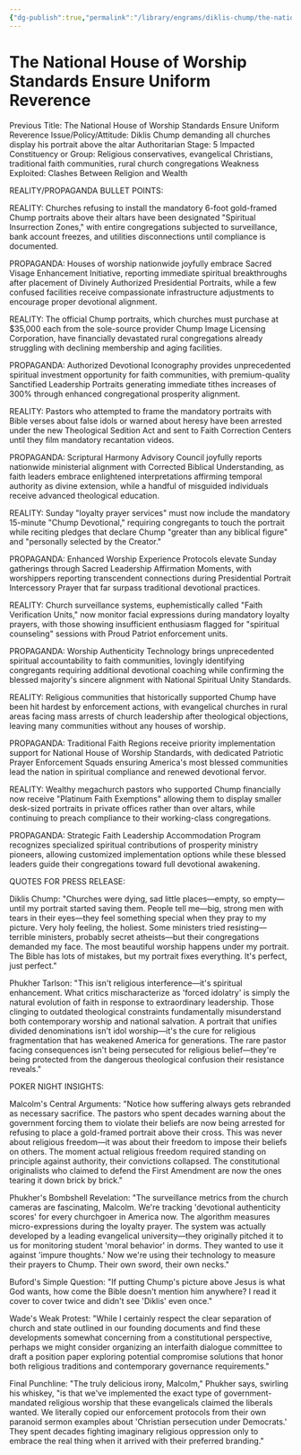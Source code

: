 ```yaml
---
{"dg-publish":true,"permalink":"/library/engrams/diklis-chump/the-national-house-of-worship-standards-ensure-uniform-reverence/","tags":["DC/Messiah","DC/AS5"]}
---
```


# The National House of Worship Standards Ensure Uniform Reverence
Previous Title: The National House of Worship Standards Ensure Uniform Reverence Issue/Policy/Attitude: Diklis Chump demanding all churches display his portrait above the altar Authoritarian Stage: 5 Impacted Constituency or Group: Religious conservatives, evangelical Christians, traditional faith communities, rural church congregations Weakness Exploited: Clashes Between Religion and Wealth

REALITY/PROPAGANDA BULLET POINTS:

REALITY: Churches refusing to install the mandatory 6-foot gold-framed Chump portraits above their altars have been designated "Spiritual Insurrection Zones," with entire congregations subjected to surveillance, bank account freezes, and utilities disconnections until compliance is documented.

PROPAGANDA: Houses of worship nationwide joyfully embrace Sacred Visage Enhancement Initiative, reporting immediate spiritual breakthroughs after placement of Divinely Authorized Presidential Portraits, while a few confused facilities receive compassionate infrastructure adjustments to encourage proper devotional alignment.

REALITY: The official Chump portraits, which churches must purchase at $35,000 each from the sole-source provider Chump Image Licensing Corporation, have financially devastated rural congregations already struggling with declining membership and aging facilities.

PROPAGANDA: Authorized Devotional Iconography provides unprecedented spiritual investment opportunity for faith communities, with premium-quality Sanctified Leadership Portraits generating immediate tithes increases of 300% through enhanced congregational prosperity alignment.

REALITY: Pastors who attempted to frame the mandatory portraits with Bible verses about false idols or warned about heresy have been arrested under the new Theological Sedition Act and sent to Faith Correction Centers until they film mandatory recantation videos.

PROPAGANDA: Scriptural Harmony Advisory Council joyfully reports nationwide ministerial alignment with Corrected Biblical Understanding, as faith leaders embrace enlightened interpretations affirming temporal authority as divine extension, while a handful of misguided individuals receive advanced theological education.

REALITY: Sunday "loyalty prayer services" must now include the mandatory 15-minute "Chump Devotional," requiring congregants to touch the portrait while reciting pledges that declare Chump "greater than any biblical figure" and "personally selected by the Creator."

PROPAGANDA: Enhanced Worship Experience Protocols elevate Sunday gatherings through Sacred Leadership Affirmation Moments, with worshippers reporting transcendent connections during Presidential Portrait Intercessory Prayer that far surpass traditional devotional practices.

REALITY: Church surveillance systems, euphemistically called "Faith Verification Units," now monitor facial expressions during mandatory loyalty prayers, with those showing insufficient enthusiasm flagged for "spiritual counseling" sessions with Proud Patriot enforcement units.

PROPAGANDA: Worship Authenticity Technology brings unprecedented spiritual accountability to faith communities, lovingly identifying congregants requiring additional devotional coaching while confirming the blessed majority's sincere alignment with National Spiritual Unity Standards.

REALITY: Religious communities that historically supported Chump have been hit hardest by enforcement actions, with evangelical churches in rural areas facing mass arrests of church leadership after theological objections, leaving many communities without any houses of worship.

PROPAGANDA: Traditional Faith Regions receive priority implementation support for National House of Worship Standards, with dedicated Patriotic Prayer Enforcement Squads ensuring America's most blessed communities lead the nation in spiritual compliance and renewed devotional fervor.

REALITY: Wealthy megachurch pastors who supported Chump financially now receive "Platinum Faith Exemptions" allowing them to display smaller desk-sized portraits in private offices rather than over altars, while continuing to preach compliance to their working-class congregations.

PROPAGANDA: Strategic Faith Leadership Accommodation Program recognizes specialized spiritual contributions of prosperity ministry pioneers, allowing customized implementation options while these blessed leaders guide their congregations toward full devotional awakening.

QUOTES FOR PRESS RELEASE:

Diklis Chump: "Churches were dying, sad little places—empty, so empty—until my portrait started saving them. People tell me—big, strong men with tears in their eyes—they feel something special when they pray to my picture. Very holy feeling, the holiest. Some ministers tried resisting—terrible ministers, probably secret atheists—but their congregations demanded my face. The most beautiful worship happens under my portrait. The Bible has lots of mistakes, but my portrait fixes everything. It's perfect, just perfect."

Phukher Tarlson: "This isn't religious interference—it's spiritual enhancement. What critics mischaracterize as 'forced idolatry' is simply the natural evolution of faith in response to extraordinary leadership. Those clinging to outdated theological constraints fundamentally misunderstand both contemporary worship and national salvation. A portrait that unifies divided denominations isn't idol worship—it's the cure for religious fragmentation that has weakened America for generations. The rare pastor facing consequences isn't being persecuted for religious belief—they're being protected from the dangerous theological confusion their resistance reveals."

POKER NIGHT INSIGHTS:

Malcolm's Central Arguments: "Notice how suffering always gets rebranded as necessary sacrifice. The pastors who spent decades warning about the government forcing them to violate their beliefs are now being arrested for refusing to place a gold-framed portrait above their cross. This was never about religious freedom—it was about their freedom to impose their beliefs on others. The moment actual religious freedom required standing on principle against authority, their convictions collapsed. The constitutional originalists who claimed to defend the First Amendment are now the ones tearing it down brick by brick."

Phukher's Bombshell Revelation: "The surveillance metrics from the church cameras are fascinating, Malcolm. We're tracking 'devotional authenticity scores' for every churchgoer in America now. The algorithm measures micro-expressions during the loyalty prayer. The system was actually developed by a leading evangelical university—they originally pitched it to us for monitoring student 'moral behavior' in dorms. They wanted to use it against 'impure thoughts.' Now we're using their technology to measure their prayers to Chump. Their own sword, their own necks."

Buford's Simple Question: "If putting Chump's picture above Jesus is what God wants, how come the Bible doesn't mention him anywhere? I read it cover to cover twice and didn't see 'Diklis' even once."

Wade's Weak Protest: "While I certainly respect the clear separation of church and state outlined in our founding documents and find these developments somewhat concerning from a constitutional perspective, perhaps we might consider organizing an interfaith dialogue committee to draft a position paper exploring potential compromise solutions that honor both religious traditions and contemporary governance requirements."

Final Punchline: "The truly delicious irony, Malcolm," Phukher says, swirling his whiskey, "is that we've implemented the exact type of government-mandated religious worship that these evangelicals claimed the liberals wanted. We literally copied our enforcement protocols from their own paranoid sermon examples about 'Christian persecution under Democrats.' They spent decades fighting imaginary religious oppression only to embrace the real thing when it arrived with their preferred branding."
